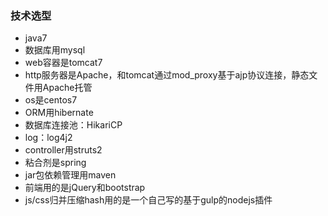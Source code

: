 ### 技术选型 ###

- java7
- 数据库用mysql
- web容器是tomcat7
- http服务器是Apache，和tomcat通过mod_proxy基于ajp协议连接，静态文件用Apache托管
- os是centos7
- ORM用hibernate
- 数据库连接池：HikariCP
- log：log4j2
- controller用struts2
- 粘合剂是spring
- jar包依赖管理用maven
- 前端用的是jQuery和bootstrap
- js/css归并压缩hash用的是一个自己写的基于gulp的nodejs插件

